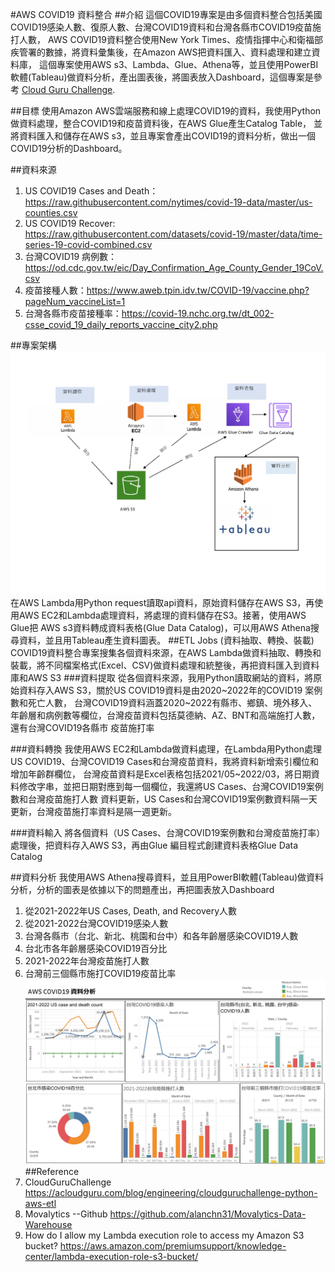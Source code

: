 #AWS COVID19 資料整合
##介紹
這個COVID19專案是由多個資料整合包括美國COVID19感染人數、復原人數、台灣COVID19資料和台灣各縣市COVID19疫苗施打人數，
AWS COVID19資料整合使用New York Times、疫情指揮中心和衛福部疾管署的數據，將資料彙集後，在Amazon AWS把資料匯入、資料處理和建立資料庫，
這個專案使用AWS s3、Lambda、Glue、Athena等，並且使用PowerBI 軟體(Tableau)做資料分析，產出圖表後，將圖表放入Dashboard，這個專案是參考
[Cloud Guru Challenge](https://acloudguru.com/blog/engineering/cloudguruchallenge-python-aws-etl).

##目標
使用Amazon AWS雲端服務和線上處理COVID19的資料，我使用Python做資料處理，整合COVID19和疫苗資料後，在AWS Glue產生Catalog Table，
並將資料匯入和儲存在AWS s3，並且專案會產出COVID19的資料分析，做出一個COVID19分析的Dashboard。

##資料來源
1. US COVID19 Cases and Death：https://raw.githubusercontent.com/nytimes/covid-19-data/master/us-counties.csv
2. US COVID19 Recover: https://raw.githubusercontent.com/datasets/covid-19/master/data/time-series-19-covid-combined.csv
3. 台灣COVID19 病例數：https://od.cdc.gov.tw/eic/Day_Confirmation_Age_County_Gender_19CoV.csv
4. 疫苗接種人數：https://www.aweb.tpin.idv.tw/COVID-19/vaccine.php?pageNum_vaccineList=1
5. 台灣各縣市疫苗接種率：https://covid-19.nchc.org.tw/dt_002-csse_covid_19_daily_reports_vaccine_city2.php

##專案架構
![DataEngineer_structure](image/DE_Structure.jpg)
在AWS Lambda用Python request讀取api資料，原始資料儲存在AWS S3，再使用AWS EC2和Lambda處理資料，將處理的資料儲存在S3。接著，使用AWS Glue把
AWS s3資料轉成資料表格(Glue Data Catalog)，可以用AWS Athena搜尋資料，並且用Tableau產生資料圖表。
##ETL Jobs (資料抽取、轉換、裝載)
COVID19資料整合專案搜集各個資料來源，在AWS Lambda做資料抽取、轉換和裝載，將不同檔案格式(Excel、CSV)做資料處理和統整後，再把資料匯入到資料庫和AWS S3
###資料提取
從各個資料來源，我用Python讀取網站的資料，將原始資料存入AWS S3，關於US COVID19資料是由2020~2022年的COVID19 案例數和死亡人數，
台灣COVID19資料涵蓋2020~2022有縣市、鄉鎮、境外移入、年齡層和病例數等欄位，台灣疫苗資料包括莫德納、AZ、BNT和高端施打人數，還有台灣COVID19各縣市
疫苗施打率

###資料轉換
我使用AWS EC2和Lambda做資料處理，在Lambda用Python處理US COVID19、台灣COVID19 Cases和台灣疫苗資料，我將資料新增索引欄位和增加年齡群欄位，
台灣疫苗資料是Excel表格包括2021/05~2022/03，將日期資料修改字串，並把日期對應到每一個欄位，我還將US Cases、台灣COVID19案例數和台灣疫苗施打人數
資料更新，US Cases和台灣COVID19案例數資料隔一天更新，台灣疫苗施打率資料是隔一週更新。

###資料輸入
將各個資料（US Cases、台灣COVID19案例數和台灣疫苗施打率）處理後，把資料存入AWS S3，再由Glue 編目程式創建資料表格Glue Data Catalog

##資料分析
我使用AWS Athena搜尋資料，並且用PowerBI軟體(Tableau)做資料分析，分析的圖表是依據以下的問題產出，再把圖表放入Dashboard
1. 從2021-2022年US Cases, Death, and Recovery人數
2. 從2021-2022台灣COVID19感染人數
3. 台灣各縣市（台北、新北、桃園和台中）和各年齡層感染COVID19人數
4. 台北市各年齡層感染COVID19百分比
5. 2021-2022年台灣疫苗施打人數
6. 台灣前三個縣市施打COVID19疫苗比率
![Dashboard](image/Dashboard1.png)
##Reference
1. CloudGuruChallenge
https://acloudguru.com/blog/engineering/cloudguruchallenge-python-aws-etl
2. Movalytics --Github
https://github.com/alanchn31/Movalytics-Data-Warehouse
3. How do I allow my Lambda execution role to access my Amazon S3 bucket?
https://aws.amazon.com/premiumsupport/knowledge-center/lambda-execution-role-s3-bucket/